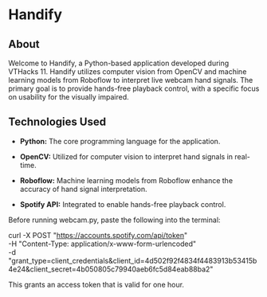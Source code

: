 # Handify

## About

Welcome to Handify, a Python-based application developed during VTHacks 11. Handify utilizes computer vision from OpenCV and machine learning models from Roboflow to interpret live webcam hand signals. The primary goal is to provide hands-free playback control, with a specific focus on usability for the visually impaired.

## Technologies Used

- **Python:** The core programming language for the application.

- **OpenCV:** Utilized for computer vision to interpret hand signals in real-time.

- **Roboflow:** Machine learning models from Roboflow enhance the accuracy of hand signal interpretation.

- **Spotify API:** Integrated to enable hands-free playback control.

Before running webcam.py, paste the following into the terminal:

curl -X POST "https://accounts.spotify.com/api/token" \
     -H "Content-Type: application/x-www-form-urlencoded" \
     -d "grant_type=client_credentials&client_id=4d502f92f4834f4483913b53415b4e24&client_secret=4b050805c79940aeb6fc5d84eab88ba2"

This grants an access token that is valid for one hour.
